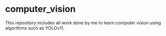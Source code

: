 # computer_vision
This repository includes all work done by me to learn computer vision using algorithms such as YOLOv11.
